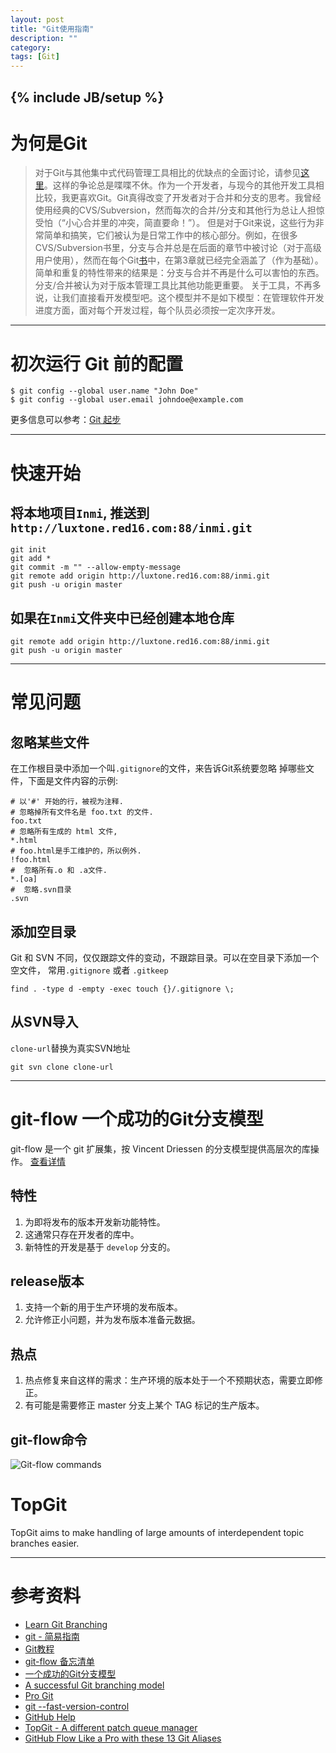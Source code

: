 ```yaml
---
layout: post
title: "Git使用指南"
description: ""
category:
tags: [Git]
---
```

{% include JB/setup %}
---

# 为何是Git

> 对于Git与其他集中式代码管理工具相比的优缺点的全面讨论，请参见[这里](https://git.wiki.kernel.org/index.php/GitSvnComparsion)。这样的争论总是喋喋不休。作为一个开发者，与现今的其他开发工具相比较，我更喜欢Git。Git真得改变了开发者对于合并和分支的思考。我曾经使用经典的CVS/Subversion，然而每次的合并/分支和其他行为总让人担惊受怕（“小心合并里的冲突，简直要命！”）。
> 但是对于Git来说，这些行为非常简单和搞笑，它们被认为是日常工作中的核心部分。例如，在很多CVS/Subversion书里，分支与合并总是在后面的章节中被讨论（对于高级用户使用），然而在每个Git[书](https://pragprog.com/book/tsgit/pragmatic-version-control-using-git)中，在第3章就已经完全涵盖了（作为基础）。
> 简单和重复的特性带来的结果是：分支与合并不再是什么可以害怕的东西。分支/合并被认为对于版本管理工具比其他功能更重要。
关于工具，不再多说，让我们直接看开发模型吧。这个模型并不是如下模型：在管理软件开发进度方面，面对每个开发过程，每个队员必须按一定次序开发。

----------------------------

# 初次运行 Git 前的配置

    $ git config --global user.name "John Doe"
    $ git config --global user.email johndoe@example.com

更多信息可以参考：[Git 起步](http://git-scm.com/book/zh/v1/%E8%B5%B7%E6%AD%A5-%E5%88%9D%E6%AC%A1%E8%BF%90%E8%A1%8C-Git-%E5%89%8D%E7%9A%84%E9%85%8D%E7%BD%AE)

----------------------------

# 快速开始

## 将本地项目`Inmi`, 推送到`http://luxtone.red16.com:88/inmi.git`

    git init
    git add *
    git commit -m "" --allow-empty-message
    git remote add origin http://luxtone.red16.com:88/inmi.git
    git push -u origin master

## 如果在`Inmi`文件夹中已经创建本地仓库

    git remote add origin http://luxtone.red16.com:88/inmi.git
    git push -u origin master

---

# 常见问题

## 忽略某些文件

在工作根目录中添加一个叫`.gitignore`的文件，来告诉Git系统要忽略 掉哪些文件，下面是文件内容的示例:

    # 以'#' 开始的行，被视为注释.
    # 忽略掉所有文件名是 foo.txt 的文件.
    foo.txt
    # 忽略所有生成的 html 文件,
    *.html
    # foo.html是手工维护的，所以例外.
    !foo.html
    #  忽略所有.o 和 .a文件.
    *.[oa]
    #  忽略.svn目录
    .svn

## 添加空目录

Git 和 SVN 不同，仅仅跟踪文件的变动，不跟踪目录。可以在空目录下添加一个空文件， 常用`.gitignore` 或者 `.gitkeep`

`find . -type d -empty -exec touch {}/.gitignore \;`

## 从SVN导入
`clone-url`替换为真实SVN地址

`git svn clone clone-url`

----------------------------

# git-flow 一个成功的Git分支模型
git-flow 是一个 git 扩展集，按 Vincent Driessen 的分支模型提供高层次的库操作。 [查看详情](http://nvie.com/posts/a-successful-git-branching-model/)

## 特性

1. 为即将发布的版本开发新功能特性。
2. 这通常只存在开发者的库中。
3. 新特性的开发是基于 `develop` 分支的。

## release版本

1. 支持一个新的用于生产环境的发布版本。
2. 允许修正小问题，并为发布版本准备元数据。

## 热点

1. 热点修复来自这样的需求：生产环境的版本处于一个不预期状态，需要立即修正。
2. 有可能是需要修正 master 分支上某个 TAG 标记的生产版本。

## git-flow命令

![Git-flow commands](/assets/image/git-flow-commands.png)

# TopGit

TopGit aims to make handling of large amounts of interdependent topic
branches easier.

---

# 参考资料
* [Learn Git Branching](https://learngitbranching.js.org/)
* [git - 简易指南](http://www.bootcss.com/p/git-guide/)
* [Git教程](http://www.liaoxuefeng.com/wiki/0013739516305929606dd18361248578c67b8067c8c017b000)
* [git-flow 备忘清单](http://danielkummer.github.io/git-flow-cheatsheet/index.zh_CN.html)
* [一个成功的Git分支模型](http://www.juvenxu.com/2010/11/28/a-successful-git-branching-model/)
* [A successful Git branching model](http://nvie.com/posts/a-successful-git-branching-model/)
* [Pro Git](http://git-scm.com/book/zh/v1)
* [git --fast-version-control](http://git-scm.com/doc)
* [GitHub Help](https://help.github.com/)
* [TopGit - A different patch queue manager](https://github.com/greenrd/topgit)
* [GitHub Flow Like a Pro with these 13 Git Aliases](http://haacked.com/archive/2014/07/28/github-flow-aliases/)
